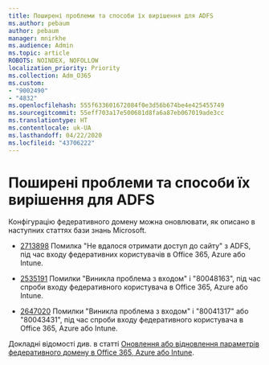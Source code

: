 ```yaml
---
title: Поширені проблеми та способи їх вирішення для ADFS
ms.author: pebaum
author: pebaum
manager: mnirkhe
ms.audience: Admin
ms.topic: article
ROBOTS: NOINDEX, NOFOLLOW
localization_priority: Priority
ms.collection: Adm_O365
ms.custom:
- "9002490"
- "4832"
ms.openlocfilehash: 555f633601672084f0e3d56b674be4e425455749
ms.sourcegitcommit: 55eff703a17e500681d8fa6a87eb067019ade3cc
ms.translationtype: HT
ms.contentlocale: uk-UA
ms.lasthandoff: 04/22/2020
ms.locfileid: "43706222"
---
```

# <a name="common-issues-and-resolutions-for-adfs"></a>Поширені проблеми та способи їх вирішення для ADFS

Конфігурацію федеративного домену можна оновлювати, як описано в наступних статтях бази знань Microsoft.

- [2713898](https://support.microsoft.com/help/2713898) Помилка "Не вдалося отримати доступ до сайту" з ADFS, під час входу федеративних користувачів в Office 365, Azure або Intune.

- [2535191](https://support.microsoft.com/help/2535191) Помилки "Виникла проблема з входом" і "80048163", під час спроби входу федеративного користувача в Office 365, Azure або Intune.

- [2647020](https://support.microsoft.com/help/2647020) Помилки "Виникла проблема з входом" і "80041317" або "80043431", під час спроби входу федеративного користувача в Office 365, Azure або Intune.

Докладні відомості див. в статті [Оновлення або відновлення параметрів федеративного домену в Office 365, Azure або Intune](https://docs.microsoft.com/office365/troubleshoot/active-directory/update-federated-domain-office-365).
